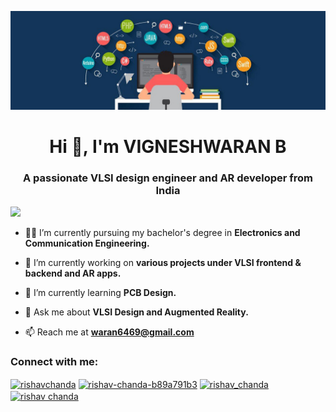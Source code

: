 ![logo](https://github.com/VigneshwaranECE/VigneshwaranECE/blob/main/1630053356860mbahead.jpg)
<h1 align="center">Hi 👋, I'm VIGNESHWARAN B</h1>
<h3 align="center">A passionate VLSI design engineer and AR developer from India</h3>

<a href="https://visitcount.itsvg.in">
  <img src="https://visitcount.itsvg.in/api?id=VigneshwaranECE&label=Profile%20Views&color=6&icon=6&pretty=false" />
</a>

- 👨‍🎓 I’m currently pursuing my bachelor's degree in **Electronics and Communication Engineering.**

- 🔭 I’m currently working on **various projects under VLSI frontend & backend and AR apps.**

 - 🌱 I’m currently learning **PCB Design.**

 - 💬 Ask me about **VLSI Design and Augmented Reality.**

 - 📫 Reach me at **waran6469@gmail.com**

<h3 align="left">Connect with me:</h3>
<p align="left">
<a href="https://x.com/YOGIC_MASTER?t=w3kD0qyPKRMixrXWLZjfuQ&s=09" target="blank"><img align="center" src="https://raw.githubusercontent.com/rahuldkjain/github-profile-readme-generator/master/src/images/icons/Social/twitter.svg" alt="rishavchanda" height="30" width="40" /></a>
<a href="https://www.linkedin.com/in/vigneshwaran-b-689124239/" target="blank"><img align="center" src="https://raw.githubusercontent.com/rahuldkjain/github-profile-readme-generator/master/src/images/icons/Social/linked-in-alt.svg" alt="rishav-chanda-b89a791b3" height="30" width="40" /></a>
<a href="https://instagram.com/rishav_chanda" target="blank"><img align="center" src="https://raw.githubusercontent.com/rahuldkjain/github-profile-readme-generator/master/src/images/icons/Social/instagram.svg" alt="rishav_chanda" height="30" width="40" /></a>
<a href="https://www.youtube.com/c/rishav chanda" target="blank"><img align="center" src="https://raw.githubusercontent.com/rahuldkjain/github-profile-readme-generator/master/src/images/icons/Social/youtube.svg" alt="rishav chanda" height="30" width="40" /></a>
</p>
